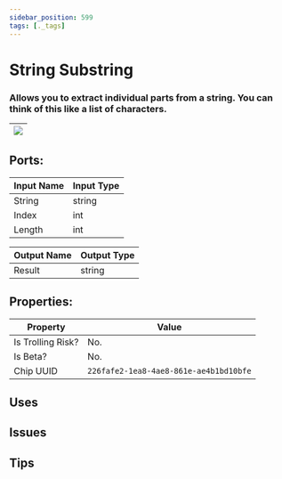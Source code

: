 ```yaml
---
sidebar_position: 599
tags: [._tags]
---
```


# String Substring


### Allows you to extract individual parts from a string. You can think of this like a list of characters.

| ![](https://images-ext-2.discordapp.net/external/MPmIaQzlEPmgGWlgi-WxBBXt0Bjv_zWPkg1y1f_sy3s/https/www.recroomcircuits.com/image/circuit/absolute-value?width=206&height=108) |
|-----|

## Ports:

| Input Name | Input Type |
|-----------|-----------|
| String | string |
| Index | int |
| Length | int |

| Output Name | Output Type |
|-----------|-----------|
| Result | string |

## Properties:

| Property  | Value |
|-------------------|-----------|
| Is Trolling Risk? | No. |
| Is Beta? | No. |
| Chip UUID | `226fafe2-1ea8-4ae8-861e-ae4b1bd10bfe` |

## Uses

## Issues

## Tips
